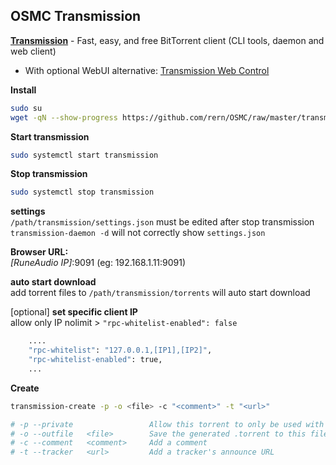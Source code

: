 OSMC Transmission
---

[**Transmission**](https://transmissionbt.com/) - Fast, easy, and free BitTorrent client (CLI tools, daemon and web client)  
- With optional WebUI alternative: [Transmission Web Control](https://github.com/ronggang/transmission-web-control#introduction)  

**Install**    
```sh
sudo su
wget -qN --show-progress https://github.com/rern/OSMC/raw/master/transmission/install.sh; chmod +x install.sh; ./install.sh
```

**Start transmission**  
```sh
sudo systemctl start transmission
```

**Stop transmission**  
```sh
sudo systemctl stop transmission
```

**settings**  
`/path/transmission/settings.json` must be edited after stop transmission  
`transmission-daemon -d` will not correctly show `settings.json`  

**Browser URL:**  
_[RuneAudio IP]_:9091 (eg: 192.168.1.11:9091)  

**auto start download**  
add torrent files to `/path/transmission/torrents` will auto start download  

[optional] **set specific client IP**  
allow only IP
nolimit > `"rpc-whitelist-enabled": false`
```sh
    ....
    "rpc-whitelist": "127.0.0.1,[IP1],[IP2]",
    "rpc-whitelist-enabled": true,
    ...
```

**Create**  
```sh
transmission-create -p -o <file> -c "<comment>" -t "<url>"

# -p --private                 Allow this torrent to only be used with the specified tracker(s)
# -o --outfile   <file>        Save the generated .torrent to this filename
# -c --comment   <comment>     Add a comment
# -t --tracker   <url>         Add a tracker's announce URL
```
